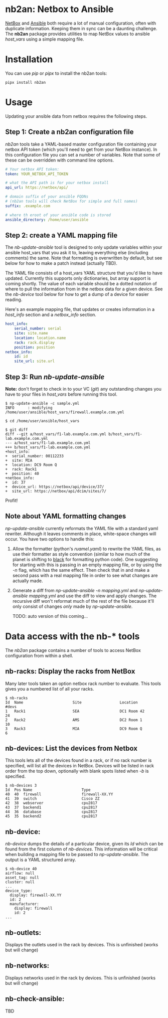 # nb2an: Netbox to Ansible

[NetBox](https://www.netbox.dev/) and
[Ansible](https://www.ansible.com/) both require a lot of manual
configuration, often with duplicate information. Keeping them in sync
can be a daunting challenge. The **nb2an** package provides utilities to
map NetBox values to ansible *host_vars* using a simple mapping file.

# Installation

You can use *pip* or *pipx* to install the nb2an tools:

    pipx install nb2an

# Usage

Updating your ansible data from netbox requires the following steps.

## Step 1: Create a nb2an configuration file

*nb2an* tools take a YAML-based master configuration file containing
your netbox API token (which you'll need to get from your NetBox
instance). In this configuration file you can set a number of variables.
Note that some of these can be overridden with command line options.

``` yaml
# Your netbox API token:
token: YOUR_NETBOX_API_TOKEN

# what the API path is for your netbox install
api_url: https://netbox/api/

# domain suffix of your ansible FQDNs
# (nb2an tools will check NetBox for simple and full names)
suffix: .example.com

# where th eroot of your ansible code is stored
ansible_directory: /home/user/ansible
```

## Step 2: create a YAML mapping file

The *nb-update-ansible* tool is designed to only update variables within
your ansible host_vars that you ask it to, leaving everything else
(including comments) the same. Note that formatting is overwritten by
default, but see below for how to make a patch instead (actually TBD).

The YAML file consists of a host_vars YAML structure that you'd like to
have updated. Currently this supports only dictionaries, but array
support is coming shortly. The value of each variable should be a dotted
notation of where to pull the information from in the netbox data for a
given device. See the *nb-device* tool below for how to get a dump of a
device for easier reading.

Here's an example mapping file, that updates or creates information in a
*host_info* section and a *netbox_info* section.

``` yaml
host_info:
    serial_number: serial
    site: site.name
    location: location.name
    rack: rack.display
    position: position
netbox_info:
    id: id
    site_url: site.url
```

## Step 3: Run *nb-update-ansible*

**Note:** don't forget to check in to your VC (*git*) any outstanding
changes you have to your files in *host_vars* before running this tool.

    $ np-update-ansible -c sample.yml
    INFO      : modifying /home/user/ansible/host_vars/firewall.example.com.yml

    $ cd /home/user/ansible/host_vars

    $ git diff
    diff --git a/host_vars/f1-lab.example.com.yml b/host_vars/f1-lab.example.com.yml
    --- a/host_vars/f1-lab.example.com.yml
    +++ b/host_vars/f1-lab.example.com.yml
    +host_info:
    +  serial_number: 00112233
    +  site: MIA
    +  location: DC9 Room Q
    +  rack: Rack1
    +  position: 40
    +netbox_info:
    +  id: 37
    +  device_url: https://netbox/api/device/37/
    +  site_url: https://netbox/api/dcim/sites/7/

Profit!

## Note about YAML formatting changes

*np-update-ansible* currently reformats the YAML file with a standard
yaml rewriter. Although it leaves comments in place, white-space changes
will occur. You have two options to handle this:

1.  Allow the formatter (python's *ruamel.yaml*) to rewrite the YAML
    files, as use their formatter as style convention (similar to how
    much of the planet is shifting to
    [black](https://pypi.org/project/black/) for formatting python
    code). One suggesting for starting with this is passing in an empty
    mapping file, or by using the *-n* flag, which has the same effect.
    Then check that in and make a second pass with a real mapping file
    in order to see what changes are actually made.

2.  Generate a diff from *np-update-ansible -n mapping.yml* and
    *np-update-ansible mapping.yml* and use the diff to view and apply
    changes. The recursive diff won't reformat much of the rest of the
    file because it'll only consist of changes *only* made by
    *np-update-ansible*.

    TODO: auto version of this coming...

# Data access with the nb-\* tools

The *nb2an* package contains a number of tools to access NetBox
configuration from within a shell.

## nb-racks: Display the racks from NetBox

Many later tools taken an option netbox rack number to evaluate. This
tools gives you a numbered list of all your racks.

    $ nb-racks
    Id  Name                      Site                 Location             #devs
    1   Rack1                     SEA                  DC1 Room 42          24
    2   Rack2                     AMS                  DC2 Room 1           10
    3   Rack3                     MIA                  DC9 Room Q            6

## nb-devices: List the devices from Netbox

This tools lets all of the devices found in a rack, or if no rack number
is specified, will list all the devices in NetBox. Devices will be
listed in rack order from the top down, optionally with blank spots
listed when *-b* is specified.

    $ nb-devices 3
    Id  Pos Name                      Type
    40  40  firewall                  firewall-XX.YY
    41  39  switch                    Cisco ZZ
    42  38  webserver                 cpu2817
    43  37  backend1                  cpu2817
    44  36  database                  cpu2817
    45  35  backend2                  cpu2817

## nb-device:

*nb-device* dumps the details of a particular device, given its *Id*
which can be found from the first column of *nb-devices*. This
information will be critical when building a mapping file to be passed
to *np-update-ansible*. The output is a YAML structured array.

    $ nb-device 40
    airflow: null
    asset_tag: null
    cluster: null
    ...
    device_type:
      display: firewall-XX.YY
      id: 2
      manufacturer:
        display: firewall
        id: 2
    ...

## nb-outlets:

Displays the outlets used in the rack by devices. This is unfinished
(works but will change)

## nb-networks:

Displays networks used in the rack by devices. This is unfinished (works
but will change)

## nb-check-ansible:

TBD
